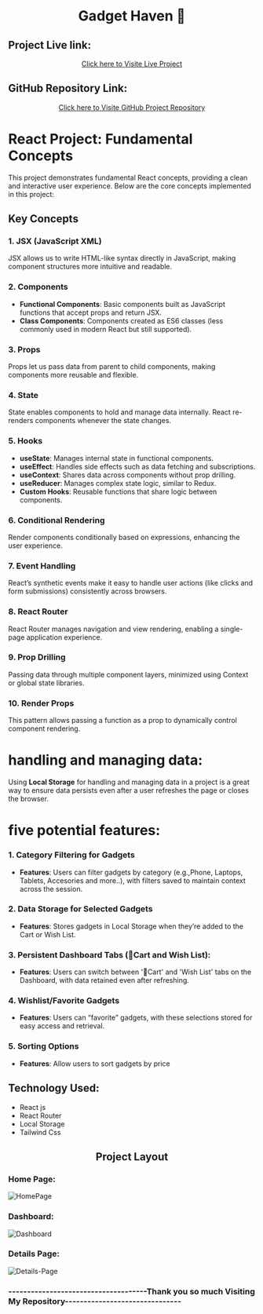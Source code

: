 <h1 align="center"> Gadget Haven 🛒</h1>


## Project Live link:
<p align="center"> <a href="https://gadget-heaven-react-routes.netlify.app/">Click here to Visite Live Project</a> </p>



## GitHub Repository Link: 

<p align="center"> <a href="https://github.com/programming-hero-web-course-4/b10a8-gadget-heaven-rehan606">Click here to Visite GitHub Project Repository</a> </p>




# React Project: Fundamental Concepts

This project demonstrates fundamental React concepts, providing a clean and interactive user experience. Below are the core concepts implemented in this project:


## Key Concepts

### 1. **JSX (JavaScript XML)**
   JSX allows us to write HTML-like syntax directly in JavaScript, making component structures more intuitive and readable.

### 2. **Components**
   - **Functional Components**: Basic components built as JavaScript functions that accept props and return JSX.
   - **Class Components**: Components created as ES6 classes (less commonly used in modern React but still supported).

### 3. **Props**
   Props let us pass data from parent to child components, making components more reusable and flexible.

### 4. **State**
   State enables components to hold and manage data internally. React re-renders components whenever the state changes.

### 5. **Hooks**
   - **useState**: Manages internal state in functional components.
   - **useEffect**: Handles side effects such as data fetching and subscriptions.
   - **useContext**: Shares data across components without prop drilling.
   - **useReducer**: Manages complex state logic, similar to Redux.
   - **Custom Hooks**: Reusable functions that share logic between components.

### 6. **Conditional Rendering**
   Render components conditionally based on expressions, enhancing the user experience.

### 7. **Event Handling**
   React’s synthetic events make it easy to handle user actions (like clicks and form submissions) consistently across browsers.

### 8. **React Router**
   React Router manages navigation and view rendering, enabling a single-page application experience.

### 9. **Prop Drilling**
   Passing data through multiple component layers, minimized using Context or global state libraries.

### 10. **Render Props**
   This pattern allows passing a function as a prop to dynamically control component rendering.





# handling and managing data:

Using **Local Storage** for handling and managing data in a project is a great way to ensure data persists even after a user refreshes the page or closes the browser.


# five potential features:

### 1. Category Filtering for Gadgets
   - **Features**: Users can filter gadgets by category (e.g.,Phone, Laptops, Tablets, Accesories and more..), with filters saved to maintain context across the session.

### 2. Data Storage for Selected Gadgets
   - **Features**: Stores gadgets in Local Storage when they’re added to the Cart or Wish List.

### 3. Persistent Dashboard Tabs (🛒Cart and Wish List):
   - **Features**: Users can switch between '🛒Cart' and 'Wish List' tabs on the Dashboard, with data retained even after refreshing.

### 4. Wishlist/Favorite Gadgets
   - **Features**: Users can “favorite” gadgets, with these selections stored for easy access and retrieval.

### 5. Sorting Options 
   - **Features**: Allow users to sort gadgets by price



## Technology Used:
- React js
- React Router
- Local Storage
- Tailwind Css



<h2 align="center"> Project Layout</h2>

### Home Page:
<img src="https://i.ibb.co.com/fN8LY7V/HomePage.png" alt="HomePage" border="0">


### Dashboard:
<img src="https://i.ibb.co.com/yyTFDQy/Dashboard.png" alt="Dashboard" border="0">


### Details Page:
<img src="https://i.ibb.co.com/Xt7JLgF/Details-Page.png" alt="Details-Page" border="0">





### -------------------------------------Thank you so much Visiting My Repository-------------------------------




